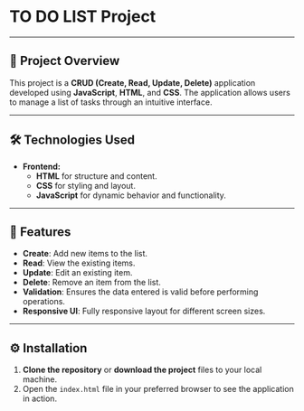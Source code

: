 # TO DO LIST Project

---

## 📖 Project Overview
This project is a **CRUD (Create, Read, Update, Delete)** application developed using **JavaScript**, **HTML**, and **CSS**. The application allows users to manage a list of tasks through an intuitive interface.

---

## 🛠️ Technologies Used
- **Frontend:** 
  - **HTML** for structure and content.
  - **CSS** for styling and layout.
  - **JavaScript** for dynamic behavior and functionality.
  
---

## 🚀 Features
- **Create**: Add new items to the list.
- **Read**: View the existing items.
- **Update**: Edit an existing item.
- **Delete**: Remove an item from the list.
- **Validation**: Ensures the data entered is valid before performing operations.
- **Responsive UI**: Fully responsive layout for different screen sizes.

---

## ⚙️ Installation

1. **Clone the repository** or **download the project** files to your local machine.
2. Open the `index.html` file in your preferred browser to see the application in action.